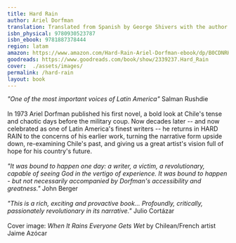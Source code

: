 ```yaml
---
title: Hard Rain
author: Ariel Dorfman
translation: Translated from Spanish by George Shivers with the author
isbn_physical: 9780930523787
isbn_ebook: 9781887378444
region: latam
amazon: https://www.amazon.com/Hard-Rain-Ariel-Dorfman-ebook/dp/B0CDNRHW7H/ref=tmm_kin_swatch_0?_encoding=UTF8&qid=1692287613&sr=1-1
goodreads: https://www.goodreads.com/book/show/2339237.Hard_Rain
cover:  ./assets/images/
permalink: /hard-rain
layout: book
---
```

*"One of the most important voices of Latin America"* Salman Rushdie
<br><br>
In 1973 Ariel Dorfman published his first novel, a bold look at Chile's tense and chaotic days before the military coup. Now decades later -- and now celebrated as one of Latin America's finest writers -- he returns in HARD RAIN to the concerns of his earlier work, turning the narrative form upside down, re-examining Chile's past, and giving us a great artist's vision full of hope for his country's future.
<br><br>
*"It was bound to happen one day: a writer, a victim, a revolutionary, capable of seeing God in the vertigo of experience. It was bound to happen - but not necessarily accompanied by Dorfman's accessibility and greatness."* John Berger
<br><br>
*"This is a rich, exciting and provactive book... Profoundly, critically, passionately revolutionary in its narrative."* Julio Cortázar
<br><br>
Cover image: *When It Rains Everyone Gets Wet* by Chilean/French artist Jaime Azócar 
